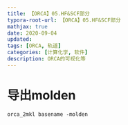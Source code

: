 ```yaml
---
title: 【ORCA】05.HF&SCF部分
typora-root-url: 【ORCA】05.HF&SCF部分
mathjax: true
date: 2020-09-04
updated:
tags: [ORCA, 轨道]
categories: [计算化学, 软件]
description: ORCA的可视化等
---
```






# 导出molden

```
orca_2mkl basename -molden
```

